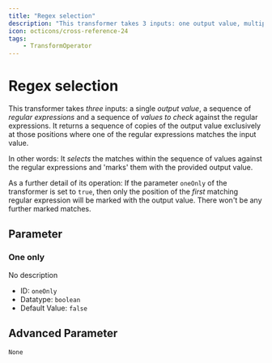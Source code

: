 ```yaml
---
title: "Regex selection"
description: "This transformer takes 3 inputs: one output value, multiple regex patterns, and a value to check against those patterns. It returns the output value at positions where regex patterns match the input value."
icon: octicons/cross-reference-24
tags: 
    - TransformOperator
---
```

# Regex selection
<!-- This file was generated - DO NOT CHANGE IT MANUALLY -->



This transformer takes _three_ inputs: a single _output value_, a sequence of _regular expressions_ and a sequence of _values to check_ against the regular expressions. It returns a sequence of copies of the output value exclusively at those positions where one of the regular expressions matches the input value.

In other words: It _selects_ the matches within the sequence of values against the regular expressions and 'marks' them with the provided output value.

As a further detail of its operation: If the parameter `oneOnly` of the transformer is set to `true`, then only the position of the _first_ matching regular expression will be marked with the output value. There won't be any further marked matches.


## Parameter

### One only

No description

- ID: `oneOnly`
- Datatype: `boolean`
- Default Value: `false`





## Advanced Parameter

`None`